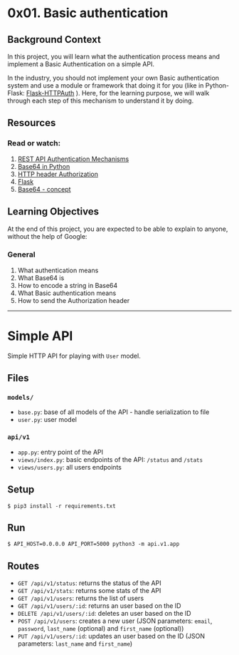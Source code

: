 # 0x01. Basic authentication

## Background Context

In this project, you will learn what the authentication process means and implement a Basic Authentication on a simple API.

In the industry, you should not implement your own Basic authentication system and use a module or framework that doing it for you (like in Python-Flask: [Flask-HTTPAuth](https://flask-httpauth.readthedocs.io/en/latest/) ). Here, for the learning purpose, we will walk through each step of this mechanism to understand it by doing.

## Resources

### Read or watch:

1. [REST API Authentication Mechanisms](https://www.youtube.com/watch?v=501dpx2IjGY)
2. [Base64 in Python](https://docs.python.org/3.7/library/base64.html)
3. [HTTP header Authorization](https://developer.mozilla.org/en-US/docs/Web/HTTP/Headers/Authorization)
4. [Flask](https://palletsprojects.com/p/flask/)
5. [Base64 - concept](https://en.wikipedia.org/wiki/Base64)

## Learning Objectives

At the end of this project, you are expected to be able to explain to anyone, without the help of Google:

### General

1. What authentication means
2. What Base64 is
3. How to encode a string in Base64
4. What Basic authentication means
5. How to send the Authorization header

****************************************************************************

# Simple API

Simple HTTP API for playing with `User` model.


## Files

### `models/`

- `base.py`: base of all models of the API - handle serialization to file
- `user.py`: user model

### `api/v1`

- `app.py`: entry point of the API
- `views/index.py`: basic endpoints of the API: `/status` and `/stats`
- `views/users.py`: all users endpoints


## Setup

```
$ pip3 install -r requirements.txt
```


## Run

```
$ API_HOST=0.0.0.0 API_PORT=5000 python3 -m api.v1.app
```


## Routes

- `GET /api/v1/status`: returns the status of the API
- `GET /api/v1/stats`: returns some stats of the API
- `GET /api/v1/users`: returns the list of users
- `GET /api/v1/users/:id`: returns an user based on the ID
- `DELETE /api/v1/users/:id`: deletes an user based on the ID
- `POST /api/v1/users`: creates a new user (JSON parameters: `email`, `password`, `last_name` (optional) and `first_name` (optional))
- `PUT /api/v1/users/:id`: updates an user based on the ID (JSON parameters: `last_name` and `first_name`)
